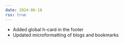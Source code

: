 ```yaml
---
date: 2024-06-18
rss: true
---
```


- Added global h-card in the footer
- Updated microformatting of blogs and bookmarks